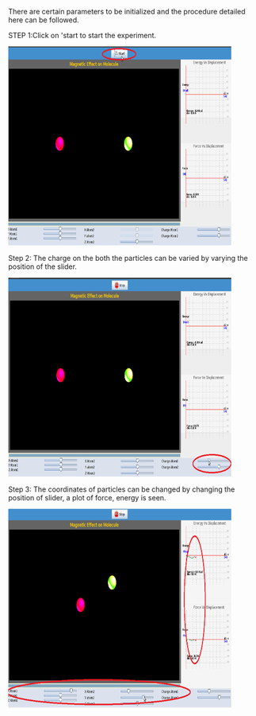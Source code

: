 There are certain parameters to be initialized and the procedure detailed here can be followed.  

STEP 1:Click on 'start to start the experiment.  

<img src="images/Screenshot.png" width="450" height="400">  

Step 2: The charge on the both the particles can be varied by varying the position of the slider.  

<img src="images/Screenshot-1.png" width="450" height="400">  

Step 3: The coordinates of particles can be changed by changing the position of slider, a plot of force, energy is seen.  

<img src="images/Screenshot-2.png" width="450" height="400">





